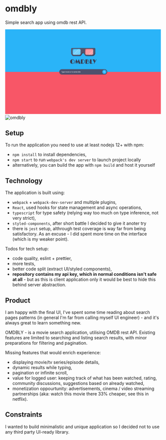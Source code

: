# omdbly

Simple search app using omdb rest API.

![omdbly](omdbly1.png)
![omdbly](omdbly2.png)

## Setup
To run the application you need to use at least nodejs 12+ with npm:
- `npm install` to install dependencies,
- `npm start` to run `webpack's dev server` to launch project locally
- alternatively, you can build the app with `npm build` and host it yourself

## Technology
The application is built using:
- `webpack` + `webpack-dev-server` and multiple plugins,
- `React`, used hooks for state management and async operations,
- `typescript` for type safety (relying way too much on type inference, not very strict),
- `styled-components`, after short battle I decided to give it anoter try
- there is `jest` setup, althrough test coverage is way far from being satisfactory. As an excuse - I did spent more time on the interface (which is my weaker point).

Todos for tech setup:
- code quality, eslint + prettier,
- more tests,
- better code split (extract UI/styled components),
- **repository contains my api key, which in normal conditions isn't safe at all** - but as this is client application only it would be best to hide this behind server abstraction.

## Product
I am happy with the final UI, I've spent some time reading about search pages patterns (in general I'm far from calling myself UI engineer) - and it's always great to learn something new.

OMDBLY - is a movie search application, utilising OMDB rest API.
Existing features are limited to searching and listing search results, with minor preparations for filtering and pagination.

Missing features that would enrich experience:
- displaying movie/tv series/episode details,
- dynamic results while typing,
- pagination or infinite scroll,
- value for logged user: keeping track of what has been watched, rating, community discussions, suggestions based on already watched,
- monetization oppourtunity: advertisements, cinema / video streaming partnerships (aka: watch this movie there 33% cheaper, see this in netflix).

## Constraints
I wanted to build minimalistic and unique application so I decided not to use any third party UI-ready library.
